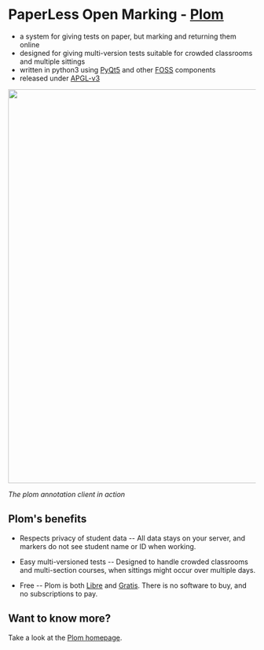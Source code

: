 
# PaperLess Open Marking - [Plom](https://plom.gitlab.io/)

* a system for giving tests on paper, but marking and returning them online
* designed for giving multi-version tests suitable for crowded classrooms and multiple sittings
* written in python3 using [PyQt5](https://pypi.org/project/PyQt5/) and other [FOSS](https://en.wikipedia.org/wiki/Free_and_open-source_software) components
* released under [APGL-v3](https://www.gnu.org/licenses/agpl-3.0.en.html)

<img src = "https://plom.gitlab.io/images/plomclient.png" width="800px">

*The plom annotation client in action*

## Plom's benefits
* Respects privacy of student data -- All data stays on your server, and markers do not see student name or ID when working.

* Easy multi-versioned tests -- Designed to handle crowded classrooms and multi-section courses, when sittings might occur over multiple days.

* Free -- Plom is both [Libre](https://en.wikipedia.org/wiki/Gratis_versus_libre#Libre) and [Gratis](https://en.wikipedia.org/wiki/Gratis_versus_libre#Gratis). There is no software to buy, and no subscriptions to pay.

## Want to know more?
Take a look at the [Plom homepage](https://plom.gitlab.io/).
